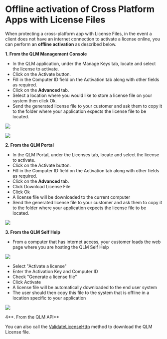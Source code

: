 # Offline activation of Cross Platform Apps with License Files

When protecting a cross-platform app with License Files, in the event a  client does not have an internet connection to activate a license online, you can perform an **offline activation** as described below.

**1. From the QLM Management Console**

* In the QLM application, under the Manage Keys tab, locate and select the license to activate.
* Click on the Activate button.
* Fill in the Computer ID field on the Activation tab along with other fields as required.
* Click on the **Advanced** tab.
* Select a location where you would like to store a license file on your system then click Ok.
* Send the generated license file to your customer and ask them to copy it to the folder where your application expects the license file to be located.

![](https://support.soraco.co/hc/article\_attachments/360010584071/mceclip2.png)

![](https://support.soraco.co/hc/article\_attachments/360010584091/mceclip3.png)

&#x20;

**2. From the QLM Portal**

* In the QLM Portal, under the Licenses tab, locate and select the license to activate.
* Click on the Activate button.
* Fill in the Computer ID field on the Activation tab along with other fields as required.
* Click on the **Advanced** tab.
* Click Download License File
* Click Ok
* A license file will be downloaded to the current computer
* Send the generated license file to your customer and ask them to copy it to the folder where your application expects the license file to be located.

![](https://support.soraco.co/hc/article\_attachments/360023278451/mceclip2.png)

**3. From the QLM Self Help**&#x20;

* From a computer that has internet access, your customer loads the web page where you are hosting the QLM Self Help

![](https://support.soraco.co/hc/article\_attachments/360010584031/mceclip0.png)

* Select "Activate a license"
* Enter the Activation Key and Computer ID
* Check "Generate a license file"
* Click Activate
* A license file will be automatically downloaded to the end user system
* The user should then copy this file to the system that is offline in a location specific to your application

![](https://support.soraco.co/hc/article\_attachments/360010584051/mceclip1.png)

&#x20;

&#x20;4**. From the QLM API**

You can also call the [ValidateLicenseHttp](../api-reference/http-methods/validatelicensehttp.md) method to download the QLM License file.
